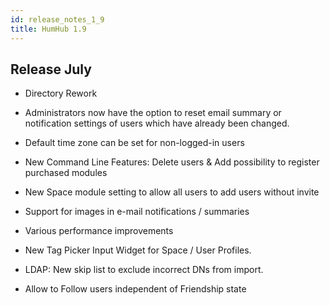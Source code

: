 ```yaml
---
id: release_notes_1_9
title: HumHub 1.9
---
```


## Release July

- Directory Rework

- Administrators now have the option to reset email summary or notification settings of users which have already been changed. 
- Default time zone can be set for non-logged-in users 
- New Command Line Features: Delete users & Add possibility to register purchased modules
- New Space module setting to allow all users to add users without invite
- Support for images in e-mail notifications / summaries
- Various performance improvements 
- New Tag Picker Input Widget for Space / User Profiles.
- LDAP: New skip list to exclude incorrect DNs from import. 
- Allow to Follow users independent of Friendship state
